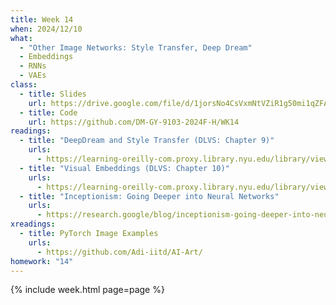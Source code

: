 ```yaml
---
title: Week 14
when: 2024/12/10
what:
  - "Other Image Networks: Style Transfer, Deep Dream"
  - Embeddings
  - RNNs
  - VAEs
class:
  - title: Slides
    url: https://drive.google.com/file/d/1jorsNo4CsVxmNtVZiR1g50mi1qZFAlgx/
  - title: Code
    url: https://github.com/DM-GY-9103-2024F-H/WK14
readings:
  - title: "DeepDream and Style Transfer (DLVS: Chapter 9)"
    urls:
      - https://learning-oreilly-com.proxy.library.nyu.edu/library/view/deep-learning-for/9781617296192/Text/09.htm
  - title: "Visual Embeddings (DLVS: Chapter 10)"
    urls:
      - https://learning-oreilly-com.proxy.library.nyu.edu/library/view/deep-learning-for/9781617296192/Text/10.htm
  - title: "Inceptionism: Going Deeper into Neural Networks"
    urls:
      - https://research.google/blog/inceptionism-going-deeper-into-neural-networks/?m=1
xreadings:
  - title: PyTorch Image Examples
    urls:
      - https://github.com/Adi-iitd/AI-Art/
homework: "14"
---
```

{% include week.html page=page %}
